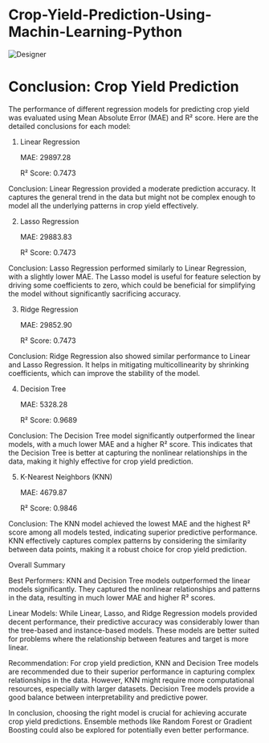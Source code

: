 # Crop-Yield-Prediction-Using-Machin-Learning-Python

![Designer](https://github.com/Sugandaram/Crop-Yield-Prediction-Using-Machin-Learning-Python/assets/113656218/90eebcef-21a0-474f-af82-85c4ab5080e0)


Conclusion: Crop Yield Prediction
================================================

The performance of different regression models for predicting crop yield was evaluated using Mean Absolute Error (MAE) and R² score. Here are the detailed conclusions for each model:

1. Linear Regression
   
   MAE: 29897.28
   
   R² Score: 0.7473

Conclusion: Linear Regression provided a moderate prediction accuracy. It captures the general trend in the data but might not be complex enough to model all the underlying patterns in crop yield effectively.

2. Lasso Regression

   MAE: 29883.83
   
   R² Score: 0.7473

Conclusion: Lasso Regression performed similarly to Linear Regression, with a slightly lower MAE. The Lasso model is useful for feature selection by driving some coefficients to zero, which could be beneficial for simplifying the model without significantly sacrificing accuracy.

3. Ridge Regression

   MAE: 29852.90
   
   R² Score: 0.7473

Conclusion: Ridge Regression also showed similar performance to Linear and Lasso Regression. It helps in mitigating multicollinearity by shrinking coefficients, which can improve the stability of the model.

4. Decision Tree
   
   MAE: 5328.28
   
   R² Score: 0.9689

Conclusion: The Decision Tree model significantly outperformed the linear models, with a much lower MAE and a higher R² score. This indicates that the Decision Tree is better at capturing the nonlinear relationships in the data, making it highly effective for crop yield prediction.

5. K-Nearest Neighbors (KNN)
   
   MAE: 4679.87
   
   R² Score: 0.9846

Conclusion: The KNN model achieved the lowest MAE and the highest R² score among all models tested, indicating superior predictive performance. KNN effectively captures complex patterns by considering the similarity between data points, making it a robust choice for crop yield prediction.

Overall Summary

Best Performers: KNN and Decision Tree models outperformed the linear models significantly. They captured the nonlinear relationships and patterns in the data, resulting in much lower MAE and higher R² scores.

Linear Models: While Linear, Lasso, and Ridge Regression models provided decent performance, their predictive accuracy was considerably lower than the tree-based and instance-based models. These models are better suited for problems where the relationship between features and target is more linear.

Recommendation: For crop yield prediction, KNN and Decision Tree models are recommended due to their superior performance in capturing complex relationships in the data. However, KNN might require more computational resources, especially with larger datasets. Decision Tree models provide a good balance between interpretability and predictive power.

In conclusion, choosing the right model is crucial for achieving accurate crop yield predictions. Ensemble methods like Random Forest or Gradient Boosting could also be explored for potentially even better performance.
